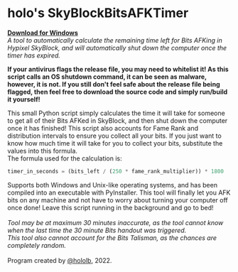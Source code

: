 # holo's SkyBlockBitsAFKTimer

**[Download for Windows](https://github.com/holo-lb/SkyBlockBitsAFKTimer/releases/download/v1.1/SkyBlockBitsAFKTimerv1.1-win.exe)**<br>
_A tool to automatically calculate the remaining time left for Bits AFKing in Hypixel SkyBlock, and will automatically shut down the computer once the timer has expired._

**If your antivirus flags the release file, you may need to whitelist it! As this script calls an OS shutdown command, it can be seen as malware, however, it is not. If you still don't feel safe about the release file being flagged, then feel free to download the source code and simply run/build it yourself!**

This small Python script simply calculates the time it will take for someone to get all of their Bits AFKed in SkyBlock, and then shut down the computer once it has finished!
This script also accounts for Fame Rank and distribution intervals to ensure you collect all your bits. If you just want to know how much time it will take for you to collect your bits, substitute the values into this formula. <br>The formula used for the calculation is:

```py
timer_in_seconds = (bits_left / (250 * fame_rank_multiplier)) * 1800
```

Supports both Windows and Unix-like operating systems, and has been compiled into an executable with PyInstaller.
This tool will finally let you AFK bits on any machine and not have to worry about turning your computer off once done! Leave this script running in the background and go to bed!<br><br>
_Tool may be at maximum 30 minutes inaccurate, as the tool cannot know when the last time the 30 minute Bits handout was triggered.<br>This tool also cannot account for the Bits Talisman, as the chances are completely random._<br><br>
Program created by [@hololb](https://github.com/hololb), 2022.
